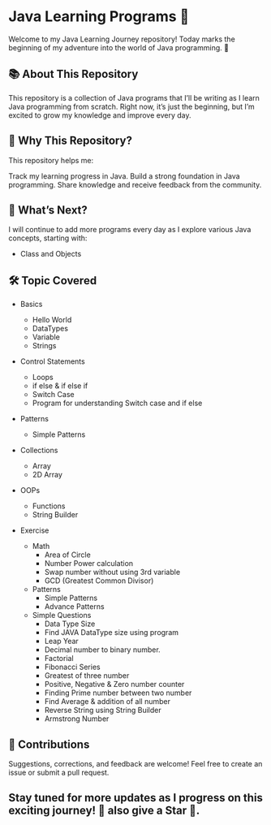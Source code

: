 # Java Learning Programs 🚀
Welcome to my Java Learning Journey repository! Today marks the beginning of my adventure into the world of Java programming. 🌟

## 📚 About This Repository

This repository is a collection of Java programs that I’ll be writing as I learn Java programming from scratch. Right now, it’s just the beginning, but I’m excited to grow my knowledge and improve every day.
## 🌟 Why This Repository?
This repository helps me:

Track my learning progress in Java.
Build a strong foundation in Java programming.
Share knowledge and receive feedback from the community.

## 🌱 What’s Next?

I will continue to add more programs every day as I explore various Java concepts, starting with:

- Class and Objects

## 🛠️ Topic Covered
- Basics
    - Hello World
    - DataTypes
    - Variable
    - Strings

- Control Statements
    - Loops
    - if else & if else if
    - Switch Case
    - Program for understanding Switch case and if else
- Patterns
    - Simple Patterns
- Collections
    - Array
    - 2D Array
- OOPs
    - Functions
    - String Builder
- Exercise
    - Math
        - Area of Circle
        - Number Power calculation
        - Swap number without using 3rd variable
        - GCD (Greatest Common Divisor)
    - Patterns
        - Simple Patterns
        - Advance Patterns
    - Simple Questions
        - Data Type Size 
        - Find JAVA DataType size using program
        - Leap Year
        - Decimal number to binary number.
        - Factorial
        - Fibonacci Series
        - Greatest of three number
        - Positive, Negative & Zero number counter 
        - Finding Prime number between two number
        - Find Average & addition of all number
        - Reverse String using String Builder
        - Armstrong Number

## 🤝 Contributions
Suggestions, corrections, and feedback are welcome! Feel free to create an issue or submit a pull request.

## Stay tuned for more updates as I progress on this exciting journey! 🚀 also give a Star 🌟.